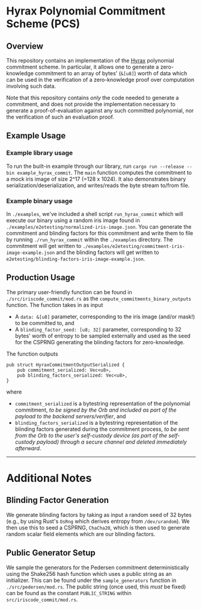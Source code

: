 # Hyrax Polynomial Commitment Scheme (PCS)

## Overview
This repository contains an implementation of the [Hyrax](https://eprint.iacr.org/2017/1132) polynomial commitment scheme. In particular, it allows one to generate a zero-knowledge commitment to an array of bytes' (`&[u8]`) worth of data which can be used in the verification of a zero-knowledge proof over computation involving such data. 

Note that this repository contains _only_ the code needed to generate a commitment, and does not provide the implementation necessary to generate a proof-of-evaluation against any such committed polynomial, nor the verification of such an evaluation proof.

## Example Usage
### Example library usage
To run the built-in example through our library, run `cargo run --release --bin example_hyrax_commit`. The `main` function computes the commitment to a mock iris image of size 2^17 (=128 x 1024). It also demonstrates binary serialization/deserialization, and writes/reads the byte stream to/from file.

### Example binary usage 
In `./examples`, we've included a shell script `run_hyrax_commit` which will execute our binary using a random iris image found in `./examples/e2etesting/normalized-iris-image.json`. You can generate the commitment
and blinding factors for this commitment and write them to file by running `./run_hyrax_commit` within the
`./examples` directory. The commitment will get written to `./examples/e2etesting/commitment-iris-image-example.json` and the blinding factors will get written to `e2etesting/blinding-factors-iris-image-example.json`.

## Production Usage
The primary user-friendly function can be found in `./src/iriscode_commit/mod.rs` as the `compute_commitments_binary_outputs` function. The function takes in as input
* A `data: &[u8]` parameter, corresponding to the iris image (and/or mask!) to be committed to, and
* A `blinding_factor_seed: [u8; 32]` parameter, corresponding to 32 bytes' worth of entropy to be sampled externally and used as the seed for the CSPRNG generating the blinding factors for zero-knowledge.

The function outputs
```
pub struct HyraxCommitmentOutputSerialized {
    pub commitment_serialized: Vec<u8>,
    pub blinding_factors_serialized: Vec<u8>,
}
```
where
* `commitment_serialized` is a bytestring representation of the polynomial commitment, *to be signed by the Orb and included as part of the payload to the backend servers/verifier*, and
* `blinding_factors_serialized` is a bytestring representation of the blinding factors generated during the commitment process, *to be sent from the Orb to the user's self-custody device (as part of the self-custody payload) through a secure channel and deleted immediately afterward*.

---

# Additional Notes

## Blinding Factor Generation
We generate blinding factors by taking as input a random seed of 32 bytes (e.g., by using Rust's `OsRng` which derives entropy from `/dev/urandom`). We then use this to seed a CSPRNG, `ChaCha20`, which is then used to generate random scalar field elements which are our blinding factors.

## Public Generator Setup
We sample the generators for the Pedersen commitment deterministically using the Shake256 hash function which uses a public string as an initializer. This can be found under the `sample_generators` function in `./src/pedersen/mod.rs`. The public string (once used, this _must_ be fixed) can be found as the constant `PUBLIC_STRING` within `src/iriscode_commit/mod.rs`. 
